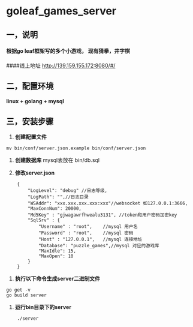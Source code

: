 # goleaf_games_server

## 一，说明
#### 根据go leaf框架写的多个小游戏， 现有猜拳，井字棋
####线上地址 http://139.159.155.172:8080/#/

## 二，配置环境
**linux + golang + mysql**

## 三，安装步骤

1. **创建配置文件**
```
mv bin/conf/server.json.example bin/conf/server.json
```
1. **创建数据库**
	mysql表放在 bin/db.sql

1. **修改server.json**
```
	{
		"LogLevel": "debug" //日志等级,
		"LogPath": "",//日志目录
		"WSAddr": "xxx.xxx.xxx.xxx:xxx"//websocket 如127.0.0.1:3666,
		"MaxConnNum": 20000,
		"Md5Key" : "gjwagawrfhwealu3131", //token和用户密码加密key
		"SqlSrv" : {
			"Username" : "root",    //mysql 用户名
			"Password" : "root",    //mysql 密码
			"Host" : "127.0.0.1",   //mysql 连接地址
			"Database": "puzzle_games",//mysql 对应的游戏库
			"MaxIdle": 15,        
			"MaxOpen": 10
		}
	}
```

1. **执行以下命令生成server二进制文件**
```
go get -v 
go build server
```

1. **运行bin目录下的server**
```
	./server
```





